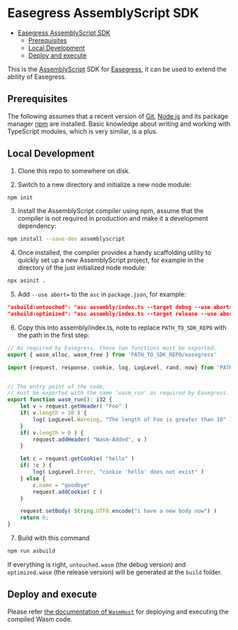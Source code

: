 # Easegress AssemblyScript SDK

- [Easegress AssemblyScript SDK](#easegress-assemblyscript-sdk)
	- [Prerequisites](#prerequisites)
	- [Local Development](#local-development)
	- [Deploy and execute](#deploy-and-execute)

This is the [AssemblyScript](https://www.assemblyscript.org/) SDK for [Easegress](https://github.com/megaease/easegress), it can be used to extend the ability of Easegress.

## Prerequisites

The following assumes that a recent version of [Git](https://git-scm.com/), [Node.js](https://nodejs.org/) and its package manager [npm](https://www.npmjs.com/) are installed. Basic knowledge about writing and working with TypeScript modules, which is very similar, is a plus.

## Local Development

1. Clone this repo to somewhere on disk.

2. Switch to a new directory and initialize a new node module:

```bash
npm init
```

3. Install the AssemblyScript compiler using npm, assume that the compiler is not required in production and make it a development dependency:

```bash
npm install --save-dev assemblyscript
```

4. Once installed, the compiler provides a handy scaffolding utility to quickly set up a new AssemblyScript project, for example in the directory of the just initialized node module:

```bash
npx asinit .
```

5. Add `--use abort=` to the `asc` in `package.json`, for example:

```json
"asbuild:untouched": "asc assembly/index.ts --target debug --use abort=",
"asbuild:optimized": "asc assembly/index.ts --target release --use abort=",
```

6. Copy this into assembly/index.ts, note to replace `PATH_TO_SDK_REPO` with the path in the first step:

```typescript
// As required by Easegress, these two functions must be exported.
export { wasm_alloc, wasm_free } from 'PATH_TO_SDK_REPO/easegress'

import {request, response, cookie, log, LogLevel, rand, now} from 'PATH_TO_SDK_REPO/easegress'


// The entry point of the code,
// must be exported with the name 'wasm_run' as required by Easegress.
export function wasm_run(): i32 {
	let v = request.getHeader( "Foo" )
	if( v.length > 10 ) {
		log( LogLevel.Warning, "The length of Foo is greater than 10" )
	}
	if( v.length > 0 ) {
		request.addHeader( "Wasm-Added", v )
	}

	let c = request.getCookie( "hello" )
	if( !c ) {
		log( LogLevel.Error, "cookie 'hello' does not exist" )
	} else {
		c.name = "goodbye"
		request.addCookie( c )
	}

	request.setBody( String.UTF8.encode("i have a new body now") )
	return 0;
}
```

7. Build with this command

```bash
npm run asbuild
```

If everything is right, `untouched.wasm` (the debug version) and `optimized.wasm` (the release version) will be generated at the `build` folder.

## Deploy and execute

Please refer [the documentation of `WasmHost`](https://github.com/megaease/easegress/blob/main/doc/wasmhost.md) for deploying and executing the compiled Wasm code.
